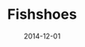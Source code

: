 ---
layout: post
title:  "Fishshoes"
date:   2014-12-01
categories: z_unused
sub-cat: comissioned work
bg-color-1:	fa0028
bg-color-2: fa0028
img:
    - /img/fishshoes-01.jpg
    - /img/fishshoes-02.jpg
    - /img/fishshoes-03.jpg
    - /img/fishshoes-04.jpg
    - /img/fishshoes-05.jpg
collab: 
    - "client. Fishshoes"
txt:
---